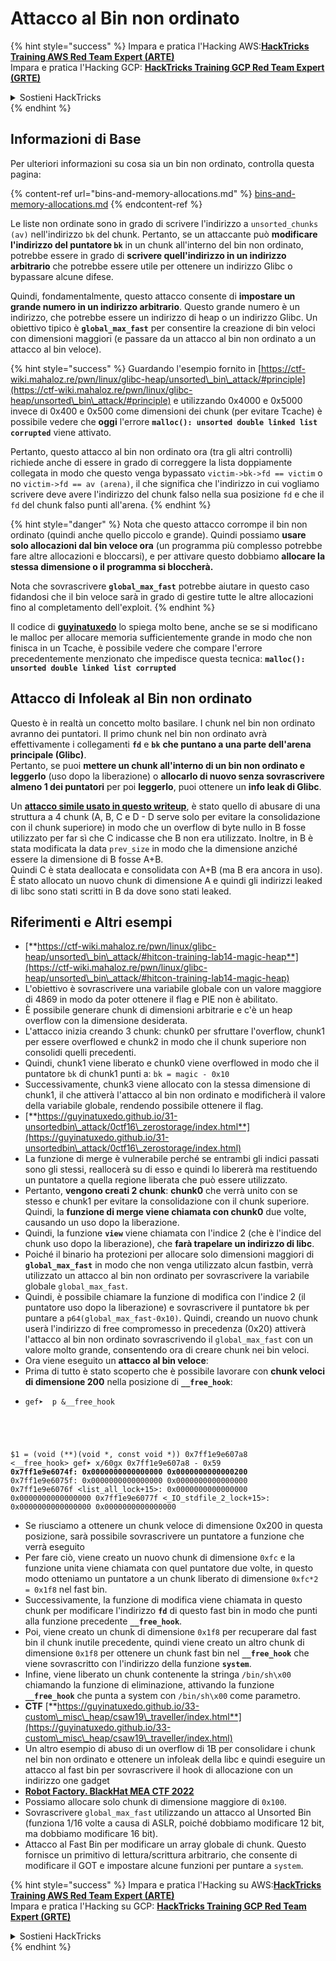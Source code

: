 # Attacco al Bin non ordinato

{% hint style="success" %}
Impara e pratica l'Hacking AWS:<img src="/.gitbook/assets/arte.png" alt="" data-size="line">[**HackTricks Training AWS Red Team Expert (ARTE)**](https://training.hacktricks.xyz/courses/arte)<img src="/.gitbook/assets/arte.png" alt="" data-size="line">\
Impara e pratica l'Hacking GCP: <img src="/.gitbook/assets/grte.png" alt="" data-size="line">[**HackTricks Training GCP Red Team Expert (GRTE)**<img src="/.gitbook/assets/grte.png" alt="" data-size="line">](https://training.hacktricks.xyz/courses/grte)

<details>

<summary>Sostieni HackTricks</summary>

* Controlla i [**piani di abbonamento**](https://github.com/sponsors/carlospolop)!
* **Unisciti al** 💬 [**gruppo Discord**](https://discord.gg/hRep4RUj7f) o al [**gruppo telegram**](https://t.me/peass) o **seguici** su **Twitter** 🐦 [**@hacktricks\_live**](https://twitter.com/hacktricks\_live)**.**
* **Condividi trucchi di hacking inviando PR ai** [**HackTricks**](https://github.com/carlospolop/hacktricks) e [**HackTricks Cloud**](https://github.com/carlospolop/hacktricks-cloud) repository di GitHub.

</details>
{% endhint %}

## Informazioni di Base

Per ulteriori informazioni su cosa sia un bin non ordinato, controlla questa pagina:

{% content-ref url="bins-and-memory-allocations.md" %}
[bins-and-memory-allocations.md](bins-and-memory-allocations.md)
{% endcontent-ref %}

Le liste non ordinate sono in grado di scrivere l'indirizzo a `unsorted_chunks (av)` nell'indirizzo `bk` del chunk. Pertanto, se un attaccante può **modificare l'indirizzo del puntatore `bk`** in un chunk all'interno del bin non ordinato, potrebbe essere in grado di **scrivere quell'indirizzo in un indirizzo arbitrario** che potrebbe essere utile per ottenere un indirizzo Glibc o bypassare alcune difese.

Quindi, fondamentalmente, questo attacco consente di **impostare un grande numero in un indirizzo arbitrario**. Questo grande numero è un indirizzo, che potrebbe essere un indirizzo di heap o un indirizzo Glibc. Un obiettivo tipico è **`global_max_fast`** per consentire la creazione di bin veloci con dimensioni maggiori (e passare da un attacco al bin non ordinato a un attacco al bin veloce).

{% hint style="success" %}
Guardando l'esempio fornito in [https://ctf-wiki.mahaloz.re/pwn/linux/glibc-heap/unsorted\_bin\_attack/#principle](https://ctf-wiki.mahaloz.re/pwn/linux/glibc-heap/unsorted\_bin\_attack/#principle) e utilizzando 0x4000 e 0x5000 invece di 0x400 e 0x500 come dimensioni dei chunk (per evitare Tcache) è possibile vedere che **oggi** l'errore **`malloc(): unsorted double linked list corrupted`** viene attivato.

Pertanto, questo attacco al bin non ordinato ora (tra gli altri controlli) richiede anche di essere in grado di correggere la lista doppiamente collegata in modo che questo venga bypassato `victim->bk->fd == victim` o no `victim->fd == av (arena)`, il che significa che l'indirizzo in cui vogliamo scrivere deve avere l'indirizzo del chunk falso nella sua posizione `fd` e che il `fd` del chunk falso punti all'arena.
{% endhint %}

{% hint style="danger" %}
Nota che questo attacco corrompe il bin non ordinato (quindi anche quello piccolo e grande). Quindi possiamo **usare solo allocazioni dal bin veloce ora** (un programma più complesso potrebbe fare altre allocazioni e bloccarsi), e per attivare questo dobbiamo **allocare la stessa dimensione o il programma si bloccherà.**

Nota che sovrascrivere **`global_max_fast`** potrebbe aiutare in questo caso fidandosi che il bin veloce sarà in grado di gestire tutte le altre allocazioni fino al completamento dell'exploit.
{% endhint %}

Il codice di [**guyinatuxedo**](https://guyinatuxedo.github.io/31-unsortedbin\_attack/unsorted\_explanation/index.html) lo spiega molto bene, anche se se si modificano le malloc per allocare memoria sufficientemente grande in modo che non finisca in un Tcache, è possibile vedere che compare l'errore precedentemente menzionato che impedisce questa tecnica: **`malloc(): unsorted double linked list corrupted`**

## Attacco di Infoleak al Bin non ordinato

Questo è in realtà un concetto molto basilare. I chunk nel bin non ordinato avranno dei puntatori. Il primo chunk nel bin non ordinato avrà effettivamente i collegamenti **`fd`** e **`bk`** **che puntano a una parte dell'arena principale (Glibc)**.\
Pertanto, se puoi **mettere un chunk all'interno di un bin non ordinato e leggerlo** (uso dopo la liberazione) o **allocarlo di nuovo senza sovrascrivere almeno 1 dei puntatori** per poi **leggerlo**, puoi ottenere un **info leak di Glibc**.

Un [**attacco simile usato in questo writeup**](https://guyinatuxedo.github.io/33-custom\_misc\_heap/csaw18\_alienVSsamurai/index.html), è stato quello di abusare di una struttura a 4 chunk (A, B, C e D - D serve solo per evitare la consolidazione con il chunk superiore) in modo che un overflow di byte nullo in B fosse utilizzato per far sì che C indicasse che B non era utilizzato. Inoltre, in B è stata modificata la data `prev_size` in modo che la dimensione anziché essere la dimensione di B fosse A+B.\
Quindi C è stata deallocata e consolidata con A+B (ma B era ancora in uso). È stato allocato un nuovo chunk di dimensione A e quindi gli indirizzi leaked di libc sono stati scritti in B da dove sono stati leaked.

## Riferimenti e Altri esempi

* [**https://ctf-wiki.mahaloz.re/pwn/linux/glibc-heap/unsorted\_bin\_attack/#hitcon-training-lab14-magic-heap**](https://ctf-wiki.mahaloz.re/pwn/linux/glibc-heap/unsorted\_bin\_attack/#hitcon-training-lab14-magic-heap)
* L'obiettivo è sovrascrivere una variabile globale con un valore maggiore di 4869 in modo da poter ottenere il flag e PIE non è abilitato.
* È possibile generare chunk di dimensioni arbitrarie e c'è un heap overflow con la dimensione desiderata.
* L'attacco inizia creando 3 chunk: chunk0 per sfruttare l'overflow, chunk1 per essere overflowed e chunk2 in modo che il chunk superiore non consolidi quelli precedenti.
* Quindi, chunk1 viene liberato e chunk0 viene overflowed in modo che il puntatore `bk` di chunk1 punti a: `bk = magic - 0x10`
* Successivamente, chunk3 viene allocato con la stessa dimensione di chunk1, il che attiverà l'attacco al bin non ordinato e modificherà il valore della variabile globale, rendendo possibile ottenere il flag.
* [**https://guyinatuxedo.github.io/31-unsortedbin\_attack/0ctf16\_zerostorage/index.html**](https://guyinatuxedo.github.io/31-unsortedbin\_attack/0ctf16\_zerostorage/index.html)
* La funzione di merge è vulnerabile perché se entrambi gli indici passati sono gli stessi, reallocerà su di esso e quindi lo libererà ma restituendo un puntatore a quella regione liberata che può essere utilizzato.
* Pertanto, **vengono creati 2 chunk**: **chunk0** che verrà unito con se stesso e chunk1 per evitare la consolidazione con il chunk superiore. Quindi, la **funzione di merge viene chiamata con chunk0** due volte, causando un uso dopo la liberazione.
* Quindi, la funzione **`view`** viene chiamata con l'indice 2 (che è l'indice del chunk uso dopo la liberazione), che **farà trapelare un indirizzo di libc**.
* Poiché il binario ha protezioni per allocare solo dimensioni maggiori di **`global_max_fast`** in modo che non venga utilizzato alcun fastbin, verrà utilizzato un attacco al bin non ordinato per sovrascrivere la variabile globale `global_max_fast`.
* Quindi, è possibile chiamare la funzione di modifica con l'indice 2 (il puntatore uso dopo la liberazione) e sovrascrivere il puntatore `bk` per puntare a `p64(global_max_fast-0x10)`. Quindi, creando un nuovo chunk userà l'indirizzo di free compromesso in precedenza (0x20) attiverà l'attacco al bin non ordinato sovrascrivendo il `global_max_fast` con un valore molto grande, consentendo ora di creare chunk nei bin veloci.
* Ora viene eseguito un **attacco al bin veloce**:
* Prima di tutto è stato scoperto che è possibile lavorare con **chunk veloci di dimensione 200** nella posizione di **`__free_hook`**:
* <pre class="language-c"><code class="lang-c">gef➤  p &#x26;__free_hook
$1 = (void (**)(void *, const void *)) 0x7ff1e9e607a8 &#x3C;__free_hook>
gef➤  x/60gx 0x7ff1e9e607a8 - 0x59
<strong>0x7ff1e9e6074f: 0x0000000000000000      0x0000000000000200
</strong>0x7ff1e9e6075f: 0x0000000000000000      0x0000000000000000
0x7ff1e9e6076f &#x3C;list_all_lock+15>:      0x0000000000000000      0x0000000000000000
0x7ff1e9e6077f &#x3C;_IO_stdfile_2_lock+15>: 0x0000000000000000      0x0000000000000000
</code></pre>
* Se riusciamo a ottenere un chunk veloce di dimensione 0x200 in questa posizione, sarà possibile sovrascrivere un puntatore a funzione che verrà eseguito
* Per fare ciò, viene creato un nuovo chunk di dimensione `0xfc` e la funzione unita viene chiamata con quel puntatore due volte, in questo modo otteniamo un puntatore a un chunk liberato di dimensione `0xfc*2 = 0x1f8` nel fast bin.
* Successivamente, la funzione di modifica viene chiamata in questo chunk per modificare l'indirizzo **`fd`** di questo fast bin in modo che punti alla funzione precedente **`__free_hook`**.
* Poi, viene creato un chunk di dimensione `0x1f8` per recuperare dal fast bin il chunk inutile precedente, quindi viene creato un altro chunk di dimensione `0x1f8` per ottenere un chunk fast bin nel **`__free_hook`** che viene sovrascritto con l'indirizzo della funzione **`system`**.
* Infine, viene liberato un chunk contenente la stringa `/bin/sh\x00` chiamando la funzione di eliminazione, attivando la funzione **`__free_hook`** che punta a system con `/bin/sh\x00` come parametro.
* **CTF** [**https://guyinatuxedo.github.io/33-custom\_misc\_heap/csaw19\_traveller/index.html**](https://guyinatuxedo.github.io/33-custom\_misc\_heap/csaw19\_traveller/index.html)
* Un altro esempio di abuso di un overflow di 1B per consolidare i chunk nel bin non ordinato e ottenere un infoleak della libc e quindi eseguire un attacco al fast bin per sovrascrivere il hook di allocazione con un indirizzo one gadget
* [**Robot Factory. BlackHat MEA CTF 2022**](https://7rocky.github.io/en/ctf/other/blackhat-ctf/robot-factory/)
* Possiamo allocare solo chunk di dimensione maggiore di `0x100`.
* Sovrascrivere `global_max_fast` utilizzando un attacco al Unsorted Bin (funziona 1/16 volte a causa di ASLR, poiché dobbiamo modificare 12 bit, ma dobbiamo modificare 16 bit).
* Attacco al Fast Bin per modificare un array globale di chunk. Questo fornisce un primitivo di lettura/scrittura arbitrario, che consente di modificare il GOT e impostare alcune funzioni per puntare a `system`.

{% hint style="success" %}
Impara e pratica l'Hacking su AWS:<img src="/.gitbook/assets/arte.png" alt="" data-size="line">[**HackTricks Training AWS Red Team Expert (ARTE)**](https://training.hacktricks.xyz/courses/arte)<img src="/.gitbook/assets/arte.png" alt="" data-size="line">\
Impara e pratica l'Hacking su GCP: <img src="/.gitbook/assets/grte.png" alt="" data-size="line">[**HackTricks Training GCP Red Team Expert (GRTE)**<img src="/.gitbook/assets/grte.png" alt="" data-size="line">](https://training.hacktricks.xyz/courses/grte)

<details>

<summary>Sostieni HackTricks</summary>

* Controlla i [**piani di abbonamento**](https://github.com/sponsors/carlospolop)!
* **Unisciti al** 💬 [**gruppo Discord**](https://discord.gg/hRep4RUj7f) o al [**gruppo telegram**](https://t.me/peass) o **seguici** su **Twitter** 🐦 [**@hacktricks\_live**](https://twitter.com/hacktricks\_live)**.**
* **Condividi trucchi di hacking inviando PR ai** [**HackTricks**](https://github.com/carlospolop/hacktricks) e [**HackTricks Cloud**](https://github.com/carlospolop/hacktricks-cloud) github repos.

</details>
{% endhint %}
